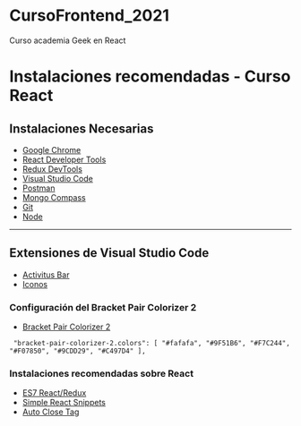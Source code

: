# CursoFrontend_2021
Curso academia Geek en React

# Instalaciones recomendadas - Curso React

## Instalaciones Necesarias
* [Google Chrome](https://www.google.com/chrome/)
* [React Developer Tools](https://chrome.google.com/webstore/detail/react-developer-tools/fmkadmapgofadopljbjfkapdkoienihi?hl=es&authuser=1)
* [Redux DevTools](https://chrome.google.com/webstore/detail/redux-devtools/lmhkpmbekcpmknklioeibfkpmmfibljd?hl=es)
* [Visual Studio Code](https://code.visualstudio.com/)
* [Postman](https://www.postman.com/downloads/)
* [Mongo Compass](https://www.mongodb.com/try/download/compass)
* [Git](https://git-scm.com/)
* [Node](https://nodejs.org/es/)
***

## Extensiones de Visual Studio Code
* [Activitus Bar](https://marketplace.visualstudio.com/items?itemName=Gruntfuggly.activitusbar)
* [Iconos](https://marketplace.visualstudio.com/items?itemName=PKief.material-icon-theme)

### Configuración del Bracket Pair Colorizer 2
* [Bracket Pair Colorizer 2](https://marketplace.visualstudio.com/items?itemName=CoenraadS.bracket-pair-colorizer-2)

` "bracket-pair-colorizer-2.colors": [
    "#fafafa",
    "#9F51B6",
    "#F7C244",
    "#F07850",
    "#9CDD29",
    "#C497D4"
],`

### Instalaciones recomendadas sobre React

* [ES7 React/Redux](https://marketplace.visualstudio.com/items?itemName=dsznajder.es7-react-js-snippets)
* [Simple React Snippets](https://marketplace.visualstudio.com/items?itemName=burkeholland.simple-react-snippets)
* [Auto Close Tag](https://marketplace.visualstudio.com/items?itemName=formulahendry.auto-close-tag)
